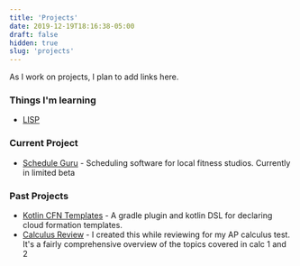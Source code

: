 ```yaml
---
title: 'Projects'
date: 2019-12-19T18:16:38-05:00
draft: false
hidden: true
slug: 'projects'
---
```


As I work on projects, I plan to add links here.

### Things I'm learning

- [LISP](http://www.gigamonkeys.com/book/)

### Current Project

- [Schedule Guru](https://schedule.guru) - Scheduling software for local fitness studios. Currently in limited beta

### Past Projects

- [Kotlin CFN Templates](https://github.com/lnr0626/cfn-templates) - A gradle plugin and kotlin DSL for declaring cloud formation templates.
- [Calculus Review](/resources/calc_review.pdf) - I created this while reviewing for my AP calculus test. It's a fairly comprehensive overview of the topics covered in calc 1 and 2
